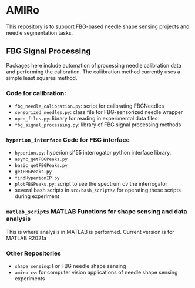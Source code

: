 # AMIRo
This repository is to support FBG-based needle shape sensing projects and needle segmentation tasks. 

## FBG Signal Processing
Packages here include automation of processing needle calibration data and performing the calibration. 
The caliibration method currently uses a simple least squares method. 

### Code for calibration:
* `fbg_needle_calibration.py`: script for calibrating FBGNeedles
* `sensorized_needles.py`: class file for FBG-sensorized needle wrapper
* `open_files.py`: library for reading in experimental data files
* `fbg_signal_processing.py`: library of FBG signal processing methods 

### `hyperion_interface` Code for FBG interface 
* `hyperion.py`: hyperion si155 interrogator python interface library.
* `async_getFBGPeaks.py`
* `basic_getFBGPeaks.py`
* `getFBGPeaks.py`
* `findHyperionIP.py`
* `plotFBGPeaks.py`: script to see the spectrum ov the interrogator
* several bash scripts in `src/bash_scripts/` for operating these scripts during experiment

### `matlab_scripts` MATLAB Functions for shape sensing and data analysis
This is where analysis in MATLAB is performed. Current version is for MATLAB R2021a

### Other Repositories
* `shape_sensing`: For FBG needle shape sensing
* `amiro-cv`: for computer vision applications of needle shape sensing experiments
